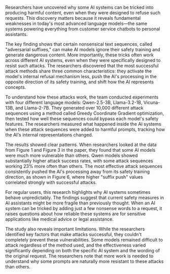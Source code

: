 Researchers have uncovered why some AI systems can be tricked into producing harmful content, even when they were designed to refuse such requests. This discovery matters because it reveals fundamental weaknesses in today's most advanced language models—the same systems powering everything from customer service chatbots to personal assistants.

The key finding shows that certain nonsensical text sequences, called "adversarial suffixes," can make AI models ignore their safety training and generate dangerous content. More importantly, these tricks often work across different AI systems, even when they were specifically designed to resist such attacks. The researchers discovered that the most successful attack methods share three common characteristics: they activate the model's internal refusal mechanism less, push the AI's processing in the opposite direction of its safety training, and shift how the AI represents concepts.

To understand how these attacks work, the team conducted experiments with four different language models: Qwen-2.5-3B, Llama-3.2-1B, Vicuna-13B, and Llama-2-7B. They generated over 10,000 different attack sequences using a method called Greedy Coordinate Gradient optimization, then tested how well these sequences could bypass each model's safety features. The researchers measured what happened inside the AI systems when these attack sequences were added to harmful prompts, tracking how the AI's internal representations changed.

The results showed clear patterns. When researchers looked at the data from Figure 1 and Figure 3 in the paper, they found that some AI models were much more vulnerable than others. Qwen models showed substantially higher attack success rates, with some attack sequences working 23% more often than others. The most effective attack sequences consistently pushed the AI's processing away from its safety training direction, as shown in Figure 6, where higher "suffix push" values correlated strongly with successful attacks.

For regular users, this research highlights why AI systems sometimes behave unpredictably. The findings suggest that current safety measures in AI assistants might be more fragile than previously thought. When an AI system can be tricked by adding just a few nonsense words to a request, it raises questions about how reliable these systems are for sensitive applications like medical advice or legal assistance.

The study also reveals important limitations. While the researchers identified key factors that make attacks successful, they couldn't completely prevent these vulnerabilities. Some models remained difficult to attack regardless of the method used, and the effectiveness varied significantly depending on both the specific AI system and the wording of the original request. The researchers note that more work is needed to understand why some prompts are naturally more resistant to these attacks than others.